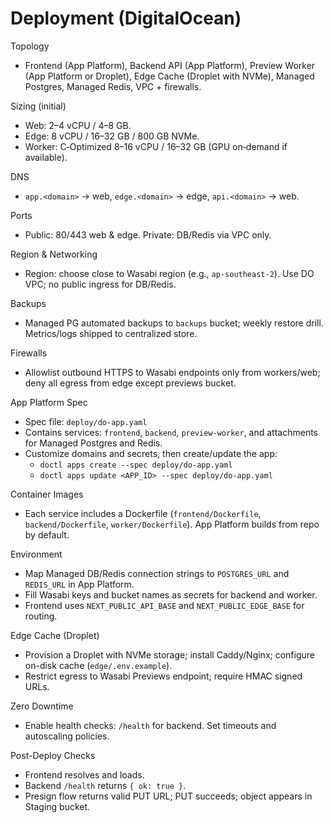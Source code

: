 # Deployment (DigitalOcean)

Topology
- Frontend (App Platform), Backend API (App Platform), Preview Worker (App Platform or Droplet), Edge Cache (Droplet with NVMe), Managed Postgres, Managed Redis, VPC + firewalls.

Sizing (initial)
- Web: 2–4 vCPU / 4–8 GB.
- Edge: 8 vCPU / 16–32 GB / 800 GB NVMe.
- Worker: C‑Optimized 8–16 vCPU / 16–32 GB (GPU on‑demand if available).

DNS
- `app.<domain>` → web, `edge.<domain>` → edge, `api.<domain>` → web.

Ports
- Public: 80/443 web & edge. Private: DB/Redis via VPC only.

Region & Networking
- Region: choose close to Wasabi region (e.g., `ap-southeast-2`). Use DO VPC; no public ingress for DB/Redis.

Backups
- Managed PG automated backups to `backups` bucket; weekly restore drill. Metrics/logs shipped to centralized store.

Firewalls
- Allowlist outbound HTTPS to Wasabi endpoints only from workers/web; deny all egress from edge except previews bucket.

App Platform Spec
- Spec file: `deploy/do-app.yaml`
- Contains services: `frontend`, `backend`, `preview-worker`, and attachments for Managed Postgres and Redis.
- Customize domains and secrets, then create/update the app:
  - `doctl apps create --spec deploy/do-app.yaml`
  - `doctl apps update <APP_ID> --spec deploy/do-app.yaml`

Container Images
- Each service includes a Dockerfile (`frontend/Dockerfile`, `backend/Dockerfile`, `worker/Dockerfile`). App Platform builds from repo by default.

Environment
- Map Managed DB/Redis connection strings to `POSTGRES_URL` and `REDIS_URL` in App Platform.
- Fill Wasabi keys and bucket names as secrets for backend and worker.
- Frontend uses `NEXT_PUBLIC_API_BASE` and `NEXT_PUBLIC_EDGE_BASE` for routing.

Edge Cache (Droplet)
- Provision a Droplet with NVMe storage; install Caddy/Nginx; configure on-disk cache (`edge/.env.example`).
- Restrict egress to Wasabi Previews endpoint; require HMAC signed URLs.

Zero Downtime
- Enable health checks: `/health` for backend. Set timeouts and autoscaling policies.

Post-Deploy Checks
- Frontend resolves and loads.
- Backend `/health` returns `{ ok: true }`.
- Presign flow returns valid PUT URL; PUT succeeds; object appears in Staging bucket.
